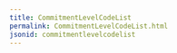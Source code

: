 ```yaml
---
title: CommitmentLevelCodeList
permalink: CommitmentLevelCodeList.html
jsonid: commitmentlevelcodelist
---
```

